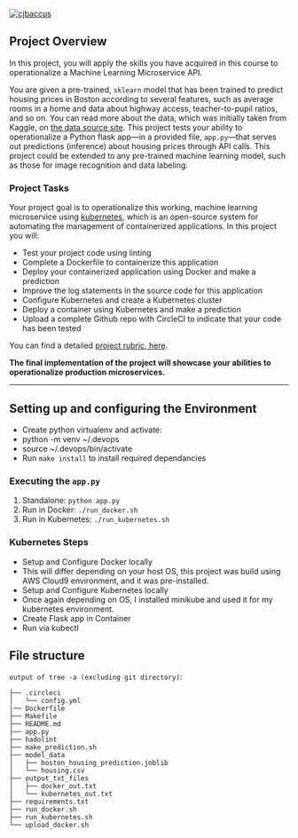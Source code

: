 [![cjbaccus](https://circleci.com/gh/cjbaccus/Udacity_project4_microservices.svg?style=shield)](https://circleci.com/gh/cjbaccus/Udacity_project4_microservices)

## Project Overview

In this project, you will apply the skills you have acquired in this course to operationalize a Machine Learning Microservice API. 

You are given a pre-trained, `sklearn` model that has been trained to predict housing prices in Boston according to several features, such as average rooms in a home and data about highway access, teacher-to-pupil ratios, and so on. You can read more about the data, which was initially taken from Kaggle, on [the data source site](https://www.kaggle.com/c/boston-housing). This project tests your ability to operationalize a Python flask app—in a provided file, `app.py`—that serves out predictions (inference) about housing prices through API calls. This project could be extended to any pre-trained machine learning model, such as those for image recognition and data labeling.

### Project Tasks

Your project goal is to operationalize this working, machine learning microservice using [kubernetes](https://kubernetes.io/), which is an open-source system for automating the management of containerized applications. In this project you will:
* Test your project code using linting
* Complete a Dockerfile to containerize this application
* Deploy your containerized application using Docker and make a prediction
* Improve the log statements in the source code for this application
* Configure Kubernetes and create a Kubernetes cluster
* Deploy a container using Kubernetes and make a prediction
* Upload a complete Github repo with CircleCI to indicate that your code has been tested

You can find a detailed [project rubric, here](https://review.udacity.com/#!/rubrics/2576/view).

**The final implementation of the project will showcase your abilities to operationalize production microservices.**

---

## Setting up and configuring the Environment

* Create python virtualenv and activate:
 * python -m venv ~/.devops
 * source ~/.devops/bin/activate
* Run ``` make install ``` to install required dependancies

### Executing the  `app.py` 

1. Standalone:  `python app.py`
2. Run in Docker:  `./run_docker.sh`
3. Run in Kubernetes:  `./run_kubernetes.sh`

### Kubernetes Steps

* Setup and Configure Docker locally
 * This will differ depending on your host OS, this project was build using AWS Cloud9 environment, and it was pre-installed.
* Setup and Configure Kubernetes locally
 * Once again depending on OS, I installed minikube and used it for my kubernetes environment.
* Create Flask app in Container
* Run via kubectl

## File structure

`output of tree -a (excluding git directory)`:
```
├── .circleci
│   └── config.yml
|── Dockerfile
├── Makefile
├── README.md
├── app.py
├── hadolint
├── make_prediction.sh
├── model_data
│   ├── boston_housing_prediction.joblib
│   └── housing.csv
├── output_txt_files
│   ├── docker_out.txt
│   └── kubernetes_out.txt
├── requirements.txt
├── run_docker.sh
├── run_kubernetes.sh
└── upload_docker.sh
```